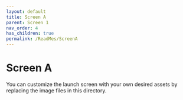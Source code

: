 ```yaml
---
layout: default
title: Screen A
parent: Screen 1
nav_order: 4
has_children: true
permalink: /ReadMes/ScreenA
---
```

# Screen A

You can customize the launch screen with your own desired assets by replacing the image files in this directory.
